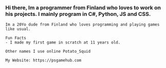 ### Hi there, Im a programmer from Finland who loves to work on his projects. I mainly program in C#, Python, JS and CSS. 
    Im a 20Yo dude from Finland who loves programming and playing games like usual.
    
    Fun Facts
    - I made my first game in scratch at 11 years old.
    
    Other names I use online Potato_Squid
    
    My Website: https://psgamehub.com

<!--
**Chrisuk4/Chrisuk4** is a ✨ _special_ ✨ repository because its `README.md` (this file) appears on your GitHub profile.

Here are some ideas to get you started:

- 🔭 I’m currently working on ...
- 🌱 I’m currently learning ...
- 👯 I’m looking to collaborate on ...
- 🤔 I’m looking for help with ...
- 💬 Ask me about ...
- 📫 How to reach me: ...
- 😄 Pronouns: ...
- ⚡ Fun fact: ...
-->
